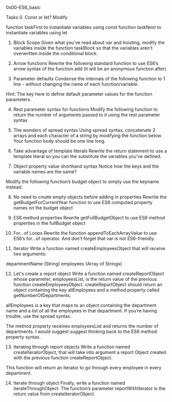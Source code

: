 0x00-ES6_basic

Tasks
0. Const or let?
Modify

function taskFirst to instantiate variables using const
function taskNext to instantiate variables using let

1. Block Scope
Given what you've read about var and hoisting, modify the variables inside the function taskBlock so that the variables aren't overwritten inside the conditional block.

2. Arrow functions
Rewrite the following standard function to use ES6’s arrow syntax of the function add (it will be an anonymous function after)

3. Parameter defaults
Condense the internals of the following function to 1 line - without changing the name of each function/variable.

Hint: The key here to define default parameter values for the function parameters.

4. Rest parameter syntax for functions
Modify the following function to return the number of arguments passed to it using the rest parameter syntax

5. The wonders of spread syntax
Using spread syntax, concatenate 2 arrays and each character of a string by modifying the function below. Your function body should be one line long.

6. Take advantage of template literals
Rewrite the return statement to use a template literal so you can the substitute the variables you’ve defined.

7. Object property value shorthand syntax
Notice how the keys and the variable names are the same?

Modify the following function’s budget object to simply use the keyname instead.

8. No need to create empty objects before adding in properties
Rewrite the getBudgetForCurrentYear function to use ES6 computed property names on the budget object

9. ES6 method properties
Rewrite getFullBudgetObject to use ES6 method properties in the fullBudget object

10. For...of Loops
Rewrite the function appendToEachArrayValue to use ES6’s for...of operator. And don’t forget that var is not ES6-friendly.

11. Iterator
Write a function named createEmployeesObject that will receive two arguments:

departmentName (String)
employees (Array of Strings)

12. Let's create a report object
Write a function named createReportObject whose parameter, employeesList, is the return value of the previous function createEmployeesObject.
createReportObject should return an object containing the key allEmployees and a method property called getNumberOfDepartments.

allEmployees is a key that maps to an object containing the department name and a list of all the employees in that department. If you’re having trouble, use the spread syntax.

The method property receives employeesList and returns the number of departments. I would suggest suggest thinking back to the ES6 method property syntax.

13. Iterating through report objects
Write a function named createIteratorObject, that will take into argument a report Object created with the previous function createReportObject.

This function will return an iterator to go through every employee in every department.

14. Iterate through object
Finally, write a function named iterateThroughObject. The function’s parameter reportWithIterator is the return value from createIteratorObject.
